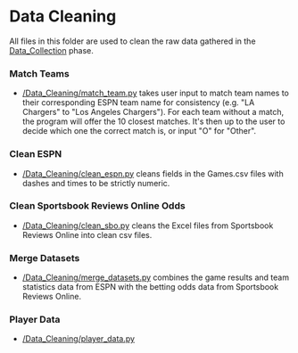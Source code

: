 # Data Cleaning
All files in this folder are used to clean the raw data gathered in the [Data_Collection](/Data_Collection/) phase.



### Match Teams
- [/Data_Cleaning/match_team.py](/Data/Cleaning/match_team.py) takes user input to match team names to their corresponding ESPN team name for consistency (e.g. "LA Chargers" to "Los Angeles Chargers"). For each team without a match, the program will offer the 10 closest matches. It's then up to the user to decide which one the correct match is, or input "O" for "Other".

### Clean ESPN
- [/Data_Cleaning/clean_espn.py](/Data_Cleaning/clean_espn.py) cleans fields in the Games.csv files with dashes and times to be strictly numeric.

### Clean Sportsbook Reviews Online Odds
- [/Data_Cleaning/clean_sbo.py](/Data_Cleaning/clean_sbo.py) cleans the Excel files from Sportsbook Reviews Online into clean csv files.


### Merge Datasets
- [/Data_Cleaning/merge_datasets.py](/Data_Cleaning/merge_datasets.py) combines the game results and team statistics data from ESPN with the betting odds data from Sportsbook Reviews Online.

### Player Data
- [/Data_Cleaning/player_data.py](/Data_Cleaning/player_data.py)
